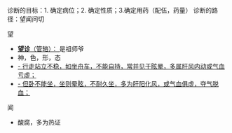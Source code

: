 
诊断的目标：1. 确定病位；2. 确定性质；3.确定用药（配伍，药量）
诊断的路径：望闻问切

望
- [**望诊**（管辂）： ](004%20%E9%87%91%E5%8C%AE%E8%A6%81%E7%95%A5#^3revpxy) 是祖师爷
- 神，色，形，态
- [- 行走站立不稳，如坐舟车，不能自持，常并见于眩晕，多属肝风内动或气血亏虚；](194%20%E4%B8%AD%E5%8C%BB%E8%AF%8A%E6%96%AD%E5%AD%A6#^c8mkuri)
- [- 但卧不能坐，坐则晕眩，不耐久坐，多为肝阳化风，或气血俱虚，夺气脱血；](194%20%E4%B8%AD%E5%8C%BB%E8%AF%8A%E6%96%AD%E5%AD%A6#^gwtn2o9)

闻
- 酸腐，多为热证

